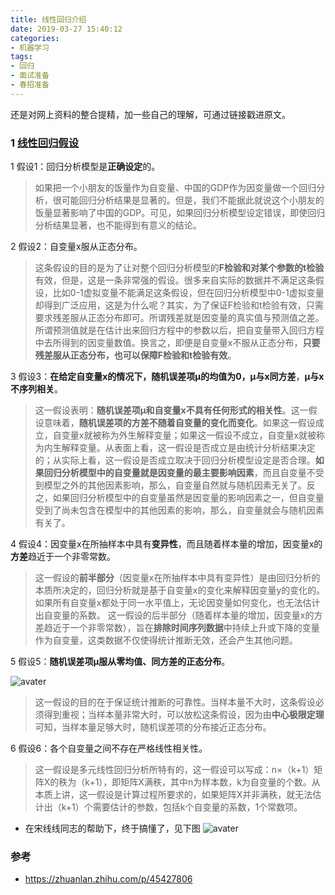 ```yaml
---
title: 线性回归介绍
date: 2019-03-27 15:40:12
categories: 
- 机器学习
tags:
- 回归
- 面试准备
- 春招准备 
---
```

还是对网上资料的整合提精，加一些自己的理解，可通过链接戳进原文。
<!--more-->

### 1 [线性回归假设](https://zhuanlan.zhihu.com/p/45427806)

1 假设1：回归分析模型是**正确设定**的。
    
> 如果把一个小朋友的饭量作为自变量、中国的GDP作为因变量做一个回归分析，很可能回归分析结果是显著的。但是，我们不能据此就说这个小朋友的饭量显著影响了中国的GDP。可见，如果回归分析模型设定错误，即使回归分析结果显著，也不能得到有意义的结论。

2 假设2：自变量x服从正态分布。

> 这条假设的目的是为了让对整个回归分析模型的**F检验和对某个参数的t检验**有效，但是，这是一条非常强的假设。很多来自实际的数据并不满足这条假设，比如0-1虚拟变量不能满足这条假设，但在回归分析模型中0-1虚拟变量却得到广泛应用，这是为什么呢？其实，为了保证F检验和t检验有效，只需要求残差服从正态分布即可。所谓残差就是因变量的真实值与预测值之差。所谓预测值就是在估计出来回归方程中的参数以后，把自变量带入回归方程中去所得到的因变量数值。换言之，即便是自变量x不服从正态分布，**只要残差服从正态分布，也可以保障F检验和t检验有效**。

3 假设3：**在给定自变量x的情况下，随机误差项μ的均值为0，μ与x同方差**，**μ与x不序列相关**。

> 这一假设表明：**随机误差项μ和自变量x不具有任何形式的相关性**。这一假设意味着，**随机误差项的方差不随着自变量的变化而变化**。如果这一假设成立，自变量x就被称为外生解释变量；如果这一假设不成立，自变量x就被称为内生解释变量。从表面上看，这一假设是否成立是由统计分析结果决定的；从实际上看，这一假设是否成立取决于回归分析模型设定是否合理。**如果回归分析模型中的自变量就是因变量的最主要影响因素**，而且自变量不受到模型之外的其他因素影响，那么，自变量自然就与随机因素无关了。反之，如果回归分析模型中的自变量虽然是因变量的影响因素之一，但自变量受到了尚未包含在模型中的其他因素的影响，那么，自变量就会与随机因素有关了。

4 假设4：因变量x在所抽样本中具有**变异性**，而且随着样本量的增加，因变量x的**方差**趋近于一个非零常数。

> 这一假设的**前半部分**（因变量x在所抽样本中具有变异性）是由回归分析的本质所决定的，回归分析就是基于自变量x的变化来解释因变量y的变化的。如果所有自变量x都处于同一水平值上，无论因变量如何变化，也无法估计出自变量的系数。
> 这一假设的后半部分（随着样本量的增加，因变量x的方差趋近于一个非零常数），旨在**排除时间序列数据**中持续上升或下降的变量作为自变量，这类数据不仅使得统计推断无效，还会产生其他问题。

5 假设5：**随机误差项μ服从零均值、同方差的正态分布**。

![avater](1.png)

> 这一假设的目的在于保证统计推断的可靠性。当样本量不大时，这条假设必须得到重视；当样本量非常大时，可以放松这条假设，因为由**中心极限定理**可知，当样本量足够大时，随机误差项的分布接近正态分布。

6 假设6：各个自变量之间不存在严格线性相关性。
> 这一假设是多元线性回归分析所特有的，这一假设可以写成：n×（k+1）矩阵X的秩为（k+1），即矩阵X满秩，其中n为样本数，k为自变量的个数。从本质上讲，这一假设是计算过程所要求的，如果矩阵X并非满秩，就无法估计出（k+1）个需要估计的参数，包括k个自变量的系数，1个常数项。

- 在宋线线同志的帮助下，终于搞懂了，见下图
![avater](2.jpg)


### 参考
- https://zhuanlan.zhihu.com/p/45427806
